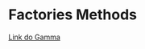 # Factories Methods

[Link do Gamma](https://gamma.app/docs/Design-Patterns-Criacionais-Factory-Method-e-Abstract-Factory-6f544nfo3jcjf32)
